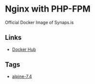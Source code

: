 # Nginx with PHP-FPM

Official Docker Image of Synaps.is

## Links

- [Docker Hub](https://hub.docker.com/r/syis/php-nginx)

## Tags

- [alpine-7.4](https://github.com/synapsis-official/docker_php_nginx/tree/alpine-7.4)
